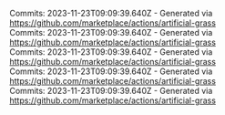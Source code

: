 Commits: 2023-11-23T09:09:39.640Z - Generated via https://github.com/marketplace/actions/artificial-grass
<br>
Commits: 2023-11-23T09:09:39.640Z - Generated via https://github.com/marketplace/actions/artificial-grass
<br>
Commits: 2023-11-23T09:09:39.640Z - Generated via https://github.com/marketplace/actions/artificial-grass
<br>
Commits: 2023-11-23T09:09:39.640Z - Generated via https://github.com/marketplace/actions/artificial-grass
<br>
Commits: 2023-11-23T09:09:39.640Z - Generated via https://github.com/marketplace/actions/artificial-grass
<br>
